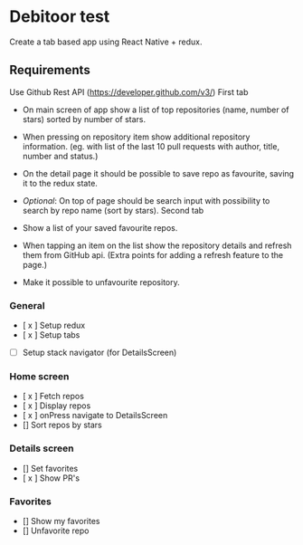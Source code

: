 # Debitoor test
Create a tab based app using React Native + redux. 

## Requirements
Use Github Rest API (https://developer.github.com/v3/)
First tab
-  On main screen of app show a list of top repositories (name, number of stars) sorted by number of stars. 
- When pressing on repository item show additional repository information. (eg. with list of the last 10 pull requests with author, title, number and status.)
-  On the detail page it should be possible to save repo as favourite, saving it to the redux state.

- *Optional*: On top of page should be search input with possibility to search by repo name (sort by stars).
Second tab
- Show a list of your saved favourite repos.
- When tapping an item on the list show the repository details and refresh them from GitHub api. (Extra points for adding a refresh feature to the page.)
- Make it possible to unfavourite repository.


### General 
- [ x ] Setup redux
- [ x ] Setup tabs
- [ ] Setup stack navigator (for DetailsScreen)
 
### Home screen
- [ x ] Fetch repos
- [ x ] Display repos
- [ x ] onPress navigate to DetailsScreen
- [] Sort repos by stars

### Details screen
- [] Set favorites
- [ x ] Show PR's

### Favorites
- [] Show my favorites
- [] Unfavorite repo
